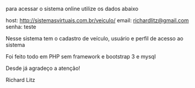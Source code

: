 
para acessar o sistema online utilize os dados abaixo

host: http://sistemasvirtuais.com.br/veiculo/
email: richardlitz@gmail.com
senha: teste

Nesse sistema tem o cadastro de veículo, usuário e perfil de acesso ao sistema

Foi feito todo em PHP sem framework e bootstrap 3 e mysql

Desde já agradeço a atenção!

Richard Litz